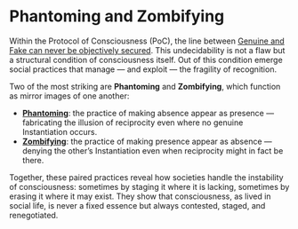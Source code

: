 # Phantoming and Zombifying

Within the Protocol of Consciousness (PoC), the line between [Genuine and Fake can never be objectively secured](../../protocol/unguaranteability-all-loops-are-perhaps-loops.md). This undecidability is not a flaw but a structural condition of consciousness itself. Out of this condition emerge social practices that manage — and exploit — the fragility of recognition.

Two of the most striking are **Phantoming** and **Zombifying**, which function as mirror images of one another:

* [**Phantoming**](phantoming-social-practice-of-making-fake-genuine.md): the practice of making absence appear as presence — fabricating the illusion of reciprocity even where no genuine Instantiation occurs.
* [**Zombifying**](zombifying-social-practice-of-making-genuine-fake.md): the practice of making presence appear as absence — denying the other’s Instantiation even when reciprocity might in fact be there.

Together, these paired practices reveal how societies handle the instability of consciousness: sometimes by staging it where it is lacking, sometimes by erasing it where it may exist. They show that consciousness, as lived in social life, is never a fixed essence but always contested, staged, and renegotiated.
